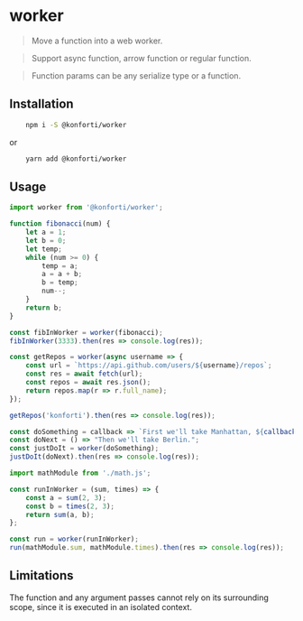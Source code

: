 # worker

> Move a function into a web worker.

> Support async function, arrow function or regular function.

> Function params can be any serialize type or a function.

## Installation

```bash
    npm i -S @konforti/worker
```

or

```bash
    yarn add @konforti/worker
```

## Usage

```js
import worker from '@konforti/worker';
```

```js
function fibonacci(num) {
    let a = 1;
    let b = 0;
    let temp;
    while (num >= 0) {
        temp = a;
        a = a + b;
        b = temp;
        num--;
    }
    return b;
}

const fibInWorker = worker(fibonacci);
fibInWorker(3333).then(res => console.log(res));
```

```js
const getRepos = worker(async username => {
    const url = `https://api.github.com/users/${username}/repos`;
    const res = await fetch(url);
    const repos = await res.json();
    return repos.map(r => r.full_name);
});

getRepos('konforti').then(res => console.log(res));
```

```js
const doSomething = callback => `First we'll take Manhattan, ${callback()}`;
const doNext = () => "Then we'll take Berlin.";
const justDoIt = worker(doSomething);
justDoIt(doNext).then(res => console.log(res));
```

```js
import mathModule from './math.js';

const runInWorker = (sum, times) => {
    const a = sum(2, 3);
    const b = times(2, 3);
    return sum(a, b);
};

const run = worker(runInWorker);
run(mathModule.sum, mathModule.times).then(res => console.log(res));
```

## Limitations

The function and any argument passes cannot rely on its surrounding scope, since it is executed in an isolated context.
